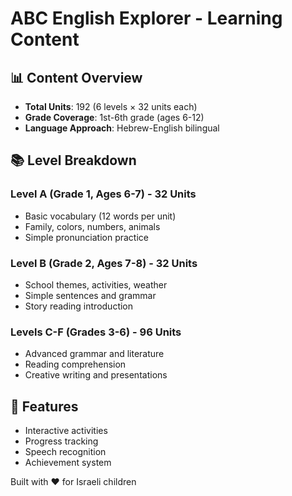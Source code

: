 # ABC English Explorer - Learning Content

## 📊 Content Overview
- **Total Units**: 192 (6 levels × 32 units each)
- **Grade Coverage**: 1st-6th grade (ages 6-12)
- **Language Approach**: Hebrew-English bilingual

## 📚 Level Breakdown

### Level A (Grade 1, Ages 6-7) - 32 Units
- Basic vocabulary (12 words per unit)
- Family, colors, numbers, animals
- Simple pronunciation practice

### Level B (Grade 2, Ages 7-8) - 32 Units
- School themes, activities, weather
- Simple sentences and grammar
- Story reading introduction

### Levels C-F (Grades 3-6) - 96 Units
- Advanced grammar and literature
- Reading comprehension
- Creative writing and presentations

## 🎯 Features
- Interactive activities
- Progress tracking
- Speech recognition
- Achievement system

Built with ❤️ for Israeli children
